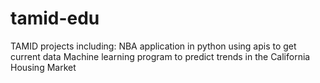 # tamid-edu
TAMID projects including: 
NBA application in python using apis to get current data
Machine learning program to predict trends in the California Housing Market
